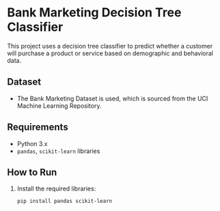 # Bank Marketing Decision Tree Classifier

This project uses a decision tree classifier to predict whether a customer will purchase a product or service based on demographic and behavioral data.

## Dataset
- The Bank Marketing Dataset is used, which is sourced from the UCI Machine Learning Repository.

## Requirements
- Python 3.x
- `pandas`, `scikit-learn` libraries

## How to Run
1. Install the required libraries:
   ```bash
   pip install pandas scikit-learn
